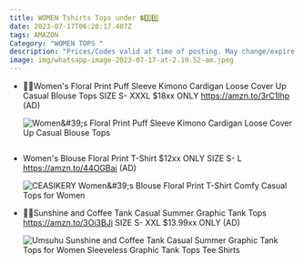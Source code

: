 ```yaml
---
title: WOMEN Tshirts Tops under 💲2️⃣0️⃣
date: 2023-07-17T06:20:17.407Z
tags: AMAZON
Category: "WOMEN TOPS "
description: "Prices/Codes valid at time of posting. May change/expire at any time. (AD) "
image: img/whatsapp-image-2023-07-17-at-2.19.52-am.jpeg
---
```

* 💞💞Women's Floral Print Puff Sleeve Kimono Cardigan Loose Cover Up Casual Blouse Tops
  SIZE S- XXXL
  $18xx ONLY
  https://amzn.to/3rC1Ihp
  (AD)<!--StartFragment-->

  ![Women\&#39;s Floral Print Puff Sleeve Kimono Cardigan Loose Cover Up Casual Blouse Tops](https://m.media-amazon.com/images/I/810yz3XJoYS._AC_UY741_.jpg)

  <!--EndFragment-->

  ![]()
* Women's Blouse Floral Print T-Shirt 
  $12xx ONLY
  SIZE S- L
  https://amzn.to/44OGBai
  (AD)<!--StartFragment-->

  ![CEASIKERY Women\&#39;s Blouse Floral Print T-Shirt Comfy Casual Tops for Women](https://m.media-amazon.com/images/I/71vpim0u17L._AC_UY879_.jpg)

  <!--EndFragment-->
* 🛑🛑Sunshine and Coffee Tank Casual Summer Graphic Tank Tops
  https://amzn.to/3Oi3BJi 
  SIZE S- XXL
   $13.99xx ONLY
  (AD)<!--StartFragment-->

  ![Umsuhu Sunshine and Coffee Tank Casual Summer Graphic Tank Tops for Women Sleeveless Graphic Tank Tops Tee Shirts](https://m.media-amazon.com/images/I/7164FfHOpVL._AC_UY741_.jpg)

  <!--EndFragment-->